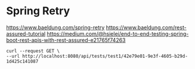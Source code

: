 # Spring Retry

https://www.baeldung.com/spring-retry
https://www.baeldung.com/rest-assured-tutorial
https://medium.com/@hsielei/end-to-end-testing-spring-boot-rest-apis-with-rest-assured-e21765f74263


```curl
curl --request GET \
--url http://localhost:8080/api/tests/test1/42e79e01-9e3f-4605-b29d-1d425c141087
```
